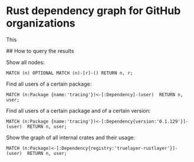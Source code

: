 # Rust dependency graph for GitHub organizations

This 

## How to query the results

Show all nodes:
```neo4j
MATCH (n) OPTIONAL MATCH (n)-[r]-() RETURN n, r;
```

Find all users of a certain package:
```
MATCH (n:Package {name:'tracing'})<-[:Dependency]-(user)  RETURN n, user;
```

Find all users of a certain package and of a certain version:
```
MATCH (n:Package {name:'tracing'})<-[:Dependency{version:'0.1.129'}]-(user)  RETURN n, user;
```

Show the graph of all internal crates and their usage:
```
MATCH (n:Package)<-[:Dependency{registry:'truelayer-rustlayer'}]-(user)  RETURN n, user;
```
